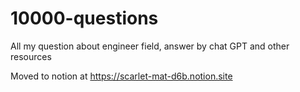 # 10000-questions
All my question about engineer field, answer by chat GPT and other resources 

Moved to notion at https://scarlet-mat-d6b.notion.site
